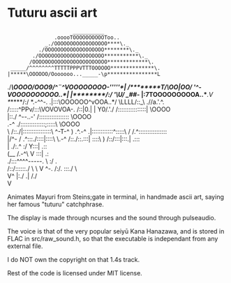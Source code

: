 # Tuturu ascii art

                         __________
                   .ooooTOOOOOOOOOOToo..
                _./OOOOOOOOOOOOOOOOO****\._
              ./OOOOOOOOOOOOOOOOOOO********\._
            ./OOOOOOOOOOOOOOOOOOOOO***********\._
           /OOOOOOOOOOOOOOOOOOOOOOOO*************\.
     _____/^^^^^^^^TTTTTPPPVTTTOOOOOO**************\.
    |*****\OOOOOO/Ooooooo..._____-\p****************L
  ./*******\OOOO/OOO9/^¨^VOOOOOOOO\-'''''\***********|
 /********T/\OO|OO/        '^-VOOOOOOOOOO\..\********|
|********/:/ '\U/   _*##*-    |:7TOOOOOOOOOA..\****.V
 \******/:/        *.-^^-.   .|:::\OOOOOO^vOOA..\*/
  \LLLL/::_\      .//a\.'.^. /:::::^PPv/:::\VOVOVOA-.
      /::|0.|     | Y0/.'./  /::::::::::::::::| \OOOO\
      |::\./       ^--..-'  /::::::::::::\:::::  \OOOO\
       .-^                ./::::::::::::::;:::::\ \OOOO\
       \                 /::./|:::::::::::\:::::\  ^-T-^
        )              .^.-^ .|::::::::::::^:::::\ 
        /                    /.^\:::::::::::\:::::\
        |/^-                /   .^:::./\::::|\::::\ 
        \\.-^                   /::./::.\:::| \::::\ 
         )                     /::/\:::|\:::.| \.:::\
         |                   ./:.^  \:/  Y:::|   \.::\
         (__                /.-^\    V   \:::|     \.:\
       ./:::^^^^-----.           \        \:/        \.\
       /::/\::::::./  \           \        V          ^-.
      /:/.  \:::./     \           \
      V^    |:./       .|
           /./          \
           V

Animates Mayuri from Steins;gate in terminal, in handmade ascii art, saying her famous "tuturu" catchphrase.

The display is made through ncurses and the sound through pulseaudio.

The voice is that of the very popular seiyū Kana Hanazawa, and is stored in FLAC in src/raw_sound.h, so that the executable is independant from any external file.

I do NOT own the copyright on that 1.4s track.

Rest of the code is licensed under MIT license.
